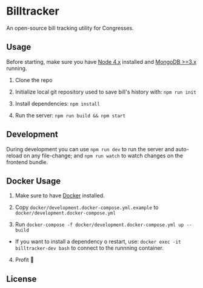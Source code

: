 # Billtracker

An open-source bill tracking utility for Congresses.

## Usage

Before starting, make sure you have [Node 4.x](https://nodejs.org/) installed and [MongoDB >=3.x](mongodb.org) running.

1. Clone the repo

2. Initialize local git repository used to save bill's history with:  `npm run init`

3. Install dependencies: `npm install`

4. Run the server: `npm run build && npm start`

## Development

During development you can use `npm run dev` to run the server and auto-reload on any file-change; and `npm run watch` to watch changes on the frontend bundle.

## Docker Usage

1. Make sure to have [Docker](https://docker.com) installed.

2. Copy `docker/development.docker-compose.yml.example` to `docker/development.docker-compose.yml`

3. Run `docker-compose -f docker/development.docker-compose.yml up --build`
  * If you want to install a dependency o restart, use: `docker exec -it billtracker-dev bash` to connect to the runnning container.

4. Profit 🙌

## License

[GPL v3]: http://www.gnu.org/licenses/gpl-3.0.html
